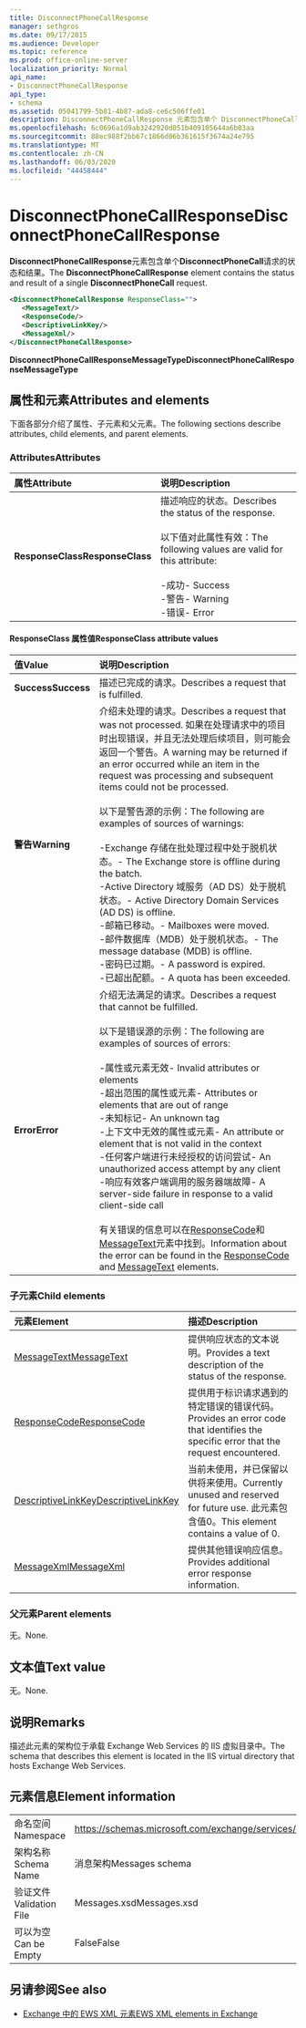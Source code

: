 ```yaml
---
title: DisconnectPhoneCallResponse
manager: sethgros
ms.date: 09/17/2015
ms.audience: Developer
ms.topic: reference
ms.prod: office-online-server
localization_priority: Normal
api_name:
- DisconnectPhoneCallResponse
api_type:
- schema
ms.assetid: 05041799-5b81-4b87-ada8-ce6c506ffe01
description: DisconnectPhoneCallResponse 元素包含单个 DisconnectPhoneCall 请求的状态和结果。
ms.openlocfilehash: 6c0696a1d9ab3242920d051b409105644a6b03aa
ms.sourcegitcommit: 88ec988f2bb67c1866d06b361615f3674a24e795
ms.translationtype: MT
ms.contentlocale: zh-CN
ms.lasthandoff: 06/03/2020
ms.locfileid: "44458444"
---
```

# <a name="disconnectphonecallresponse"></a><span data-ttu-id="7aba4-103">DisconnectPhoneCallResponse</span><span class="sxs-lookup"><span data-stu-id="7aba4-103">DisconnectPhoneCallResponse</span></span>

<span data-ttu-id="7aba4-104">**DisconnectPhoneCallResponse**元素包含单个**DisconnectPhoneCall**请求的状态和结果。</span><span class="sxs-lookup"><span data-stu-id="7aba4-104">The **DisconnectPhoneCallResponse** element contains the status and result of a single **DisconnectPhoneCall** request.</span></span> 
  
```xml
<DisconnectPhoneCallResponse ResponseClass="">
   <MessageText/>
   <ResponseCode/>
   <DescriptiveLinkKey/>
   <MessageXml/>
</DisconnectPhoneCallResponse>
```

 <span data-ttu-id="7aba4-105">**DisconnectPhoneCallResponseMessageType**</span><span class="sxs-lookup"><span data-stu-id="7aba4-105">**DisconnectPhoneCallResponseMessageType**</span></span>
## <a name="attributes-and-elements"></a><span data-ttu-id="7aba4-106">属性和元素</span><span class="sxs-lookup"><span data-stu-id="7aba4-106">Attributes and elements</span></span>

<span data-ttu-id="7aba4-107">下面各部分介绍了属性、子元素和父元素。</span><span class="sxs-lookup"><span data-stu-id="7aba4-107">The following sections describe attributes, child elements, and parent elements.</span></span>
  
### <a name="attributes"></a><span data-ttu-id="7aba4-108">Attributes</span><span class="sxs-lookup"><span data-stu-id="7aba4-108">Attributes</span></span>

|<span data-ttu-id="7aba4-109">**属性**</span><span class="sxs-lookup"><span data-stu-id="7aba4-109">**Attribute**</span></span>|<span data-ttu-id="7aba4-110">**说明**</span><span class="sxs-lookup"><span data-stu-id="7aba4-110">**Description**</span></span>|
|:-----|:-----|
|<span data-ttu-id="7aba4-111">**ResponseClass**</span><span class="sxs-lookup"><span data-stu-id="7aba4-111">**ResponseClass**</span></span> <br/> | <span data-ttu-id="7aba4-112">描述响应的状态。</span><span class="sxs-lookup"><span data-stu-id="7aba4-112">Describes the status of the response.</span></span><br/><br/><span data-ttu-id="7aba4-113">以下值对此属性有效：</span><span class="sxs-lookup"><span data-stu-id="7aba4-113">The following values are valid for this attribute:</span></span>  <br/><br/><span data-ttu-id="7aba4-114">-成功</span><span class="sxs-lookup"><span data-stu-id="7aba4-114">-  Success</span></span>  <br/><span data-ttu-id="7aba4-115">-警告</span><span class="sxs-lookup"><span data-stu-id="7aba4-115">-  Warning</span></span>  <br/><span data-ttu-id="7aba4-116">-错误</span><span class="sxs-lookup"><span data-stu-id="7aba4-116">-  Error</span></span>  <br/> |
   
#### <a name="responseclass-attribute-values"></a><span data-ttu-id="7aba4-117">ResponseClass 属性值</span><span class="sxs-lookup"><span data-stu-id="7aba4-117">ResponseClass attribute values</span></span>

|<span data-ttu-id="7aba4-118">**值**</span><span class="sxs-lookup"><span data-stu-id="7aba4-118">**Value**</span></span>|<span data-ttu-id="7aba4-119">**说明**</span><span class="sxs-lookup"><span data-stu-id="7aba4-119">**Description**</span></span>|
|:-----|:-----|
|<span data-ttu-id="7aba4-120">**Success**</span><span class="sxs-lookup"><span data-stu-id="7aba4-120">**Success**</span></span> <br/> |<span data-ttu-id="7aba4-121">描述已完成的请求。</span><span class="sxs-lookup"><span data-stu-id="7aba4-121">Describes a request that is fulfilled.</span></span>  <br/> |
|<span data-ttu-id="7aba4-122">**警告**</span><span class="sxs-lookup"><span data-stu-id="7aba4-122">**Warning**</span></span> <br/> | <span data-ttu-id="7aba4-123">介绍未处理的请求。</span><span class="sxs-lookup"><span data-stu-id="7aba4-123">Describes a request that was not processed.</span></span> <span data-ttu-id="7aba4-124">如果在处理请求中的项目时出现错误，并且无法处理后续项目，则可能会返回一个警告。</span><span class="sxs-lookup"><span data-stu-id="7aba4-124">A warning may be returned if an error occurred while an item in the request was processing and subsequent items could not be processed.</span></span><br/><br/><span data-ttu-id="7aba4-125">以下是警告源的示例：</span><span class="sxs-lookup"><span data-stu-id="7aba4-125">The following are examples of sources of warnings:</span></span><br/><br/><span data-ttu-id="7aba4-126">-Exchange 存储在批处理过程中处于脱机状态。</span><span class="sxs-lookup"><span data-stu-id="7aba4-126">-  The Exchange store is offline during the batch.</span></span>  <br/><span data-ttu-id="7aba4-127">-Active Directory 域服务（AD DS）处于脱机状态。</span><span class="sxs-lookup"><span data-stu-id="7aba4-127">-  Active Directory Domain Services (AD DS) is offline.</span></span>  <br/><span data-ttu-id="7aba4-128">-邮箱已移动。</span><span class="sxs-lookup"><span data-stu-id="7aba4-128">-  Mailboxes were moved.</span></span>  <br/><span data-ttu-id="7aba4-129">-邮件数据库（MDB）处于脱机状态。</span><span class="sxs-lookup"><span data-stu-id="7aba4-129">-  The message database (MDB) is offline.</span></span>  <br/><span data-ttu-id="7aba4-130">-密码已过期。</span><span class="sxs-lookup"><span data-stu-id="7aba4-130">-  A password is expired.</span></span>  <br/><span data-ttu-id="7aba4-131">-已超出配额。</span><span class="sxs-lookup"><span data-stu-id="7aba4-131">-  A quota has been exceeded.</span></span>  <br/> |
|<span data-ttu-id="7aba4-132">**Error**</span><span class="sxs-lookup"><span data-stu-id="7aba4-132">**Error**</span></span> <br/> | <span data-ttu-id="7aba4-133">介绍无法满足的请求。</span><span class="sxs-lookup"><span data-stu-id="7aba4-133">Describes a request that cannot be fulfilled.</span></span><br/><br/><span data-ttu-id="7aba4-134">以下是错误源的示例：</span><span class="sxs-lookup"><span data-stu-id="7aba4-134">The following are examples of sources of errors:</span></span>  <br/><br/><span data-ttu-id="7aba4-135">-属性或元素无效</span><span class="sxs-lookup"><span data-stu-id="7aba4-135">-  Invalid attributes or elements</span></span>  <br/><span data-ttu-id="7aba4-136">-超出范围的属性或元素</span><span class="sxs-lookup"><span data-stu-id="7aba4-136">-  Attributes or elements that are out of range</span></span>  <br/><span data-ttu-id="7aba4-137">-未知标记</span><span class="sxs-lookup"><span data-stu-id="7aba4-137">-  An unknown tag</span></span>  <br/><span data-ttu-id="7aba4-138">-上下文中无效的属性或元素</span><span class="sxs-lookup"><span data-stu-id="7aba4-138">-  An attribute or element that is not valid in the context</span></span>  <br/><span data-ttu-id="7aba4-139">-任何客户端进行未经授权的访问尝试</span><span class="sxs-lookup"><span data-stu-id="7aba4-139">-  An unauthorized access attempt by any client</span></span>  <br/><span data-ttu-id="7aba4-140">-响应有效客户端调用的服务器端故障</span><span class="sxs-lookup"><span data-stu-id="7aba4-140">-  A server-side failure in response to a valid client-side call</span></span><br/><br/>  <span data-ttu-id="7aba4-141">有关错误的信息可以在[ResponseCode](responsecode.md)和[MessageText](messagetext.md)元素中找到。</span><span class="sxs-lookup"><span data-stu-id="7aba4-141">Information about the error can be found in the [ResponseCode](responsecode.md) and [MessageText](messagetext.md) elements.</span></span>  <br/> |
   
### <a name="child-elements"></a><span data-ttu-id="7aba4-142">子元素</span><span class="sxs-lookup"><span data-stu-id="7aba4-142">Child elements</span></span>

|<span data-ttu-id="7aba4-143">**元素**</span><span class="sxs-lookup"><span data-stu-id="7aba4-143">**Element**</span></span>|<span data-ttu-id="7aba4-144">**描述**</span><span class="sxs-lookup"><span data-stu-id="7aba4-144">**Description**</span></span>|
|:-----|:-----|
|[<span data-ttu-id="7aba4-145">MessageText</span><span class="sxs-lookup"><span data-stu-id="7aba4-145">MessageText</span></span>](messagetext.md) <br/> |<span data-ttu-id="7aba4-146">提供响应状态的文本说明。</span><span class="sxs-lookup"><span data-stu-id="7aba4-146">Provides a text description of the status of the response.</span></span>  <br/> |
|[<span data-ttu-id="7aba4-147">ResponseCode</span><span class="sxs-lookup"><span data-stu-id="7aba4-147">ResponseCode</span></span>](responsecode.md) <br/> |<span data-ttu-id="7aba4-148">提供用于标识请求遇到的特定错误的错误代码。</span><span class="sxs-lookup"><span data-stu-id="7aba4-148">Provides an error code that identifies the specific error that the request encountered.</span></span>  <br/> |
|[<span data-ttu-id="7aba4-149">DescriptiveLinkKey</span><span class="sxs-lookup"><span data-stu-id="7aba4-149">DescriptiveLinkKey</span></span>](descriptivelinkkey.md) <br/> |<span data-ttu-id="7aba4-150">当前未使用，并已保留以供将来使用。</span><span class="sxs-lookup"><span data-stu-id="7aba4-150">Currently unused and reserved for future use.</span></span> <span data-ttu-id="7aba4-151">此元素包含值0。</span><span class="sxs-lookup"><span data-stu-id="7aba4-151">This element contains a value of 0.</span></span>  <br/> |
|[<span data-ttu-id="7aba4-152">MessageXml</span><span class="sxs-lookup"><span data-stu-id="7aba4-152">MessageXml</span></span>](messagexml.md) <br/> |<span data-ttu-id="7aba4-153">提供其他错误响应信息。</span><span class="sxs-lookup"><span data-stu-id="7aba4-153">Provides additional error response information.</span></span>  <br/> |
   
### <a name="parent-elements"></a><span data-ttu-id="7aba4-154">父元素</span><span class="sxs-lookup"><span data-stu-id="7aba4-154">Parent elements</span></span>

<span data-ttu-id="7aba4-155">无。</span><span class="sxs-lookup"><span data-stu-id="7aba4-155">None.</span></span>
  
## <a name="text-value"></a><span data-ttu-id="7aba4-156">文本值</span><span class="sxs-lookup"><span data-stu-id="7aba4-156">Text value</span></span>

<span data-ttu-id="7aba4-157">无。</span><span class="sxs-lookup"><span data-stu-id="7aba4-157">None.</span></span>
  
## <a name="remarks"></a><span data-ttu-id="7aba4-158">说明</span><span class="sxs-lookup"><span data-stu-id="7aba4-158">Remarks</span></span>

<span data-ttu-id="7aba4-159">描述此元素的架构位于承载 Exchange Web Services 的 IIS 虚拟目录中。</span><span class="sxs-lookup"><span data-stu-id="7aba4-159">The schema that describes this element is located in the IIS virtual directory that hosts Exchange Web Services.</span></span>
  
## <a name="element-information"></a><span data-ttu-id="7aba4-160">元素信息</span><span class="sxs-lookup"><span data-stu-id="7aba4-160">Element information</span></span>

|||
|:-----|:-----|
|<span data-ttu-id="7aba4-161">命名空间</span><span class="sxs-lookup"><span data-stu-id="7aba4-161">Namespace</span></span>  <br/> |https://schemas.microsoft.com/exchange/services/2006/messages  <br/> |
|<span data-ttu-id="7aba4-162">架构名称</span><span class="sxs-lookup"><span data-stu-id="7aba4-162">Schema Name</span></span>  <br/> |<span data-ttu-id="7aba4-163">消息架构</span><span class="sxs-lookup"><span data-stu-id="7aba4-163">Messages schema</span></span>  <br/> |
|<span data-ttu-id="7aba4-164">验证文件</span><span class="sxs-lookup"><span data-stu-id="7aba4-164">Validation File</span></span>  <br/> |<span data-ttu-id="7aba4-165">Messages.xsd</span><span class="sxs-lookup"><span data-stu-id="7aba4-165">Messages.xsd</span></span>  <br/> |
|<span data-ttu-id="7aba4-166">可以为空</span><span class="sxs-lookup"><span data-stu-id="7aba4-166">Can be Empty</span></span>  <br/> |<span data-ttu-id="7aba4-167">False</span><span class="sxs-lookup"><span data-stu-id="7aba4-167">False</span></span>  <br/> |
   
## <a name="see-also"></a><span data-ttu-id="7aba4-168">另请参阅</span><span class="sxs-lookup"><span data-stu-id="7aba4-168">See also</span></span>

- [<span data-ttu-id="7aba4-169">Exchange 中的 EWS XML 元素</span><span class="sxs-lookup"><span data-stu-id="7aba4-169">EWS XML elements in Exchange</span></span>](ews-xml-elements-in-exchange.md)

